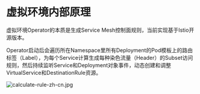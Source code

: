 # 虚拟环境内部原理

虚拟环境Operator的本质是生成Service Mesh控制面规则，当前实现基于Istio开源版本。

Operator启动后会遍历所在Namespace里所有Deployment的Pod模板上的路由标签（Label），为每个Service计算生成每种染色流量（Header）的Subset访问规则，然后持续监听Service和Deployment对象事件，动态创建和调整VirtualService和DestinationRule资源。

![calculate-rule-zh-cn.jpg](https://img.alicdn.com/imgextra/i1/O1CN017gcenJ1oEts6J9ko7_!!6000000005194-0-tps-1620-440.jpg)
